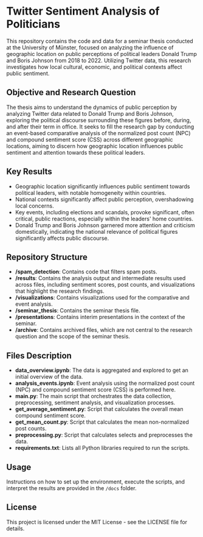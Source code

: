 
# Twitter Sentiment Analysis of Politicians

This repository contains the code and data for a seminar thesis conducted at the University of Münster, focused on analyzing the influence of geographic location on public perceptions of political leaders Donald Trump and Boris Johnson from 2018 to 2022. Utilizing Twitter data, this research investigates how local cultural, economic, and political contexts affect public sentiment.

## Objective and Research Question

The thesis aims to understand the dynamics of public perception by analyzing Twitter data related to Donald Trump and Boris Johnson, exploring the political discourse surrounding these figures before, during, and after their term in office. It seeks to fill the research gap by conducting an event-based comparative analysis of the normalized post count (NPC) and compound sentiment score (CSS) across different geographic locations, aiming to discern how geographic location influences public sentiment and attention towards these political leaders.

## Key Results

- Geographic location significantly influences public sentiment towards political leaders, with notable homogeneity within countries.
- National contexts significantly affect public perception, overshadowing local concerns.
- Key events, including elections and scandals, provoke significant, often critical, public reactions, especially within the leaders' home countries.
- Donald Trump and Boris Johnson garnered more attention and criticism domestically, indicating the national relevance of political figures significantly affects public discourse.

## Repository Structure

- **/spam_detection**: Contains code that filters spam posts.
- **/results**: Contains the analysis output and intermediate results used across files, including sentiment scores, post counts, and visualizations that highlight the research findings.
- **/visualizations**: Contains visualizations used for the comparative and event analysis.
- **/seminar_thesis**: Contains the seminar thesis file.
- **/presentations**: Contains interim presentations in the context of the seminar.
- **/archive**: Contains archived files, which are not central to the research question and the scope of the seminar thesis.

## Files Description

- **data_overview.ipynb**: The data is aggregated and explored to get an initial overview of the data.
- **analysis_events.ipynb**: Event analysis using the normalized post count (NPC) and compound sentiment score (CSS) is performed here.
- **main.py**: The main script that orchestrates the data collection, preprocessing, sentiment analysis, and visualization processes.
- **get_average_sentiment.py**: Script that calculates the overall mean compound sentiment score.
- **get_mean_count.py**: Script that calculates the mean non-normalized post counts.
- **preprocessing.py**: Script that calculates selects and preprocesses the data.
- **requirements.txt**: Lists all Python libraries required to run the scripts.

## Usage

Instructions on how to set up the environment, execute the scripts, and interpret the results are provided in the `/docs` folder.

## License

This project is licensed under the MIT License - see the LICENSE file for details.
